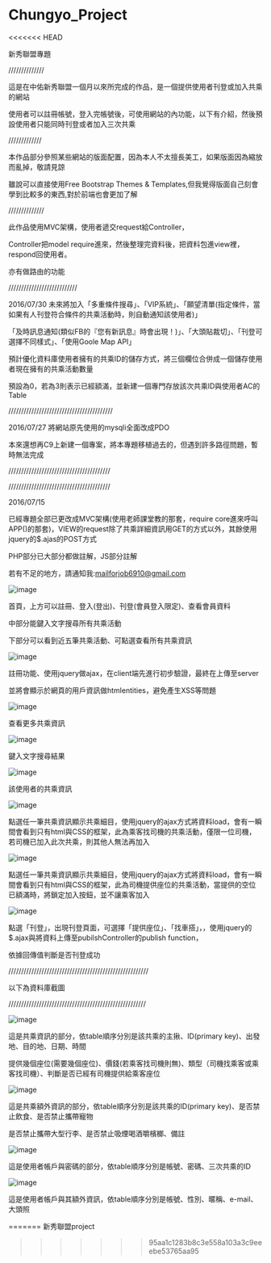 # Chungyo_Project
<<<<<<< HEAD

新秀聯盟專題


//////////////

這是在中佑新秀聯盟一個月以來所完成的作品，是一個提供使用者刊登或加入共乘的網站

使用者可以註冊帳號，登入完帳號後，可使用網站的內功能，以下有介紹，然後預設使用者只能同時刊登或者加入三次共乘

/////////////

本作品部分參照某些網站的版面配置，因為本人不太擅長美工，如果版面因為縮放而亂掉，敬請見諒

雖說可以直接使用Free Bootstrap Themes & Templates,但我覺得版面自己刻會學到比較多的東西,對於前端也會更加了解

//////////////

此作品使用MVC架構，使用者遞交request給Controller，

Controller把model require進來，然後整理完資料後，把資料包進view裡，respond回使用者。

亦有做路由的功能

///////////////////////////

2016/07/30
未來將加入「多重條件搜尋」、「VIP系統」、「願望清單(指定條件，當如果有人刊登符合條件的共乘活動時，則自動通知該使用者)」

「及時訊息通知(類似FB的『您有新訊息』時會出現！)」、「大頭貼裁切」、「刊登可選擇不同樣式」、「使用Goole Map API」

預計優化資料庫使用者擁有的共乘ID的儲存方式，將三個欄位合併成一個儲存使用者現在擁有的共乘活動數量

預設為0，若為3則表示已經額滿，並新建一個專門存放該次共乘ID與使用者AC的Table




/////////////////////////////////////////

2016/07/27
將網站原先使用的mysqli全面改成PDO

本來還想再C9上新建一個專案，將本專題移植過去的，但遇到許多路徑問題，暫時無法完成

////////////////////////////////////////

////////////////////////////////////////

2016/07/15

已經專題全部已更改成MVC架構(使用老師課堂教的那套，require core進來呼叫APP()的那套)，VIEW的request除了共乘詳細資訊用GET的方式以外，其餘使用jquery的$.ajas的POST方式

PHP部分已大部分都做註解，JS部分註解

若有不足的地方，請通知我:mailforjob6910@gmail.com










![image](https://github.com/silent6910/Chungyo_Project/raw/master/images/index.png)


首頁，上方可以註冊、登入(登出)、刊登(會員登入限定)、查看會員資料

中部分能鍵入文字搜尋所有共乘活動

下部分可以看到近五筆共乘活動、可點選查看所有共乘資訊


![image](https://github.com/silent6910/Chungyo_Project/raw/master/images/register.png)


註冊功能、使用jquery做ajax，在client端先進行初步驗證，最終在上傳至server

並將會顯示於網頁的用戶資訊做htmlentities，避免產生XSS等問題




![image](https://github.com/silent6910/Chungyo_Project/raw/master/images/allcarpool.png)


查看更多共乘資訊



![image](https://github.com/silent6910/Chungyo_Project/raw/master/images/search.png)


鍵入文字搜尋結果

![image](https://github.com/silent6910/Chungyo_Project/raw/master/images/member_carpool.png)

該使用者的共乘資訊


![image](https://github.com/silent6910/Chungyo_Project/raw/master/images/mycarpool_passeng.png)



點選任一筆共乘資訊顯示共乘細目，使用jquery的ajax方式將資料load，會有一瞬間會看到只有html與CSS的框架，此為乘客找司機的共乘活動，僅限一位司機，若司機已加入此次共乘，則其他人無法再加入

![image](https://github.com/silent6910/Chungyo_Project/raw/master/images/mycarpool_driver.png)


點選任一筆共乘資訊顯示共乘細目，使用jquery的ajax方式將資料load，會有一瞬間會看到只有html與CSS的框架，此為司機提供座位的共乘活動，當提供的空位已額滿時，將鎖定加入按鈕，並不讓乘客加入

![image](https://github.com/silent6910/Chungyo_Project/raw/master/images/publish.png)


點選「刊登」，出現刊登頁面，可選擇「提供座位」、「找車搭」，，使用jquery的$.ajax與將資料上傳至pubilshController的publish function，

依據回傳值判斷是否刊登成功

///////////////////////////////////////////////////////

以下為資料庫截圖

//////////////////////////////////////////////////////

![image](https://github.com/silent6910/Chungyo_Project/raw/master/images/Carpool_data.png)


這是共乘資訊的部分，依table順序分別是該共乘的主揪、ID(primary key)、出發地、目的地、日期、時間

提供幾個座位(需要幾個座位)、價錢(若乘客找司機則無)、類型（司機找乘客或乘客找司機）、判斷是否已經有司機提供給乘客座位

![image](https://github.com/silent6910/Chungyo_Project/raw/master/images/Carpool_plus.png)


這是共乘額外資訊的部分，依table順序分別是該共乘的ID(primary key)、是否禁止飲食、是否禁止攜帶寵物

是否禁止攜帶大型行李、是否禁止吸煙喝酒嚼檳榔、備註

![image](https://github.com/silent6910/Chungyo_Project/raw/master/images/User_AC_PW.png)

這是使用者帳戶與密碼的部分，依table順序分別是帳號、密碼、三次共乘的ID

![image](https://github.com/silent6910/Chungyo_Project/raw/master/images/User_data.png)

這是使用者帳戶與其額外資訊，依table順序分別是帳號、性別、暱稱、e-mail、大頭照






=======
新秀聯盟project
>>>>>>> 95aa1c1283b8c3e558a103a3c9eeebe53765aa95
